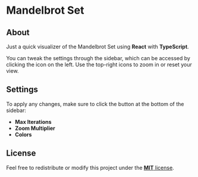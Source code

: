 # Mandelbrot Set
## About
Just a quick visualizer of the Mandelbrot Set using **React** with **TypeScript**. 

You can tweak the settings through the sidebar, which can be accessed by clicking the icon on the left. Use the top-right icons to zoom in or reset your view.

## Settings
To apply any changes, make sure to click the button at the bottom of the sidebar:
- **Max Iterations**
- **Zoom Multiplier**
- **Colors**

## License
Feel free to redistribute or modify this project under the [**MIT** license](LICENSE).
